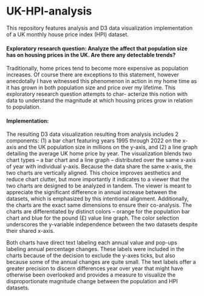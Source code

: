 # UK-HPI-analysis
This repository features analysis and D3 data visualization implementation of a UK monthly house price index (HPI) dataset.

#### Exploratory research question: Analyze the affect that population size has on housing prices in the UK. Are there any detectable trends?
Traditionally, home prices tend to become more expensive as population increases. Of course there are exceptions to this statement, however anecdotally I have witnessed this phenomenon in action in my home time as it has grown in both population size and price over my lifetime. This exploratory research question attempts to char- acterize this notion with data to understand the magnitude at which housing prices grow in relation to population.

#### Implementation: 
The resulting D3 data visualization resulting from analysis includes 2 components: (1) a bar chart featuring years 1995 through 2022 on the x-axis and the UK population size in millions on the y-axis, and (2) a line graph detailing the average UK home price by year. The visualization blends two chart types – a bar chart and a line graph – distributed over the same x-axis of year with individual y-axis. Because the data share the same x-axis, the two charts are vertically aligned. This choice improves aesthetics and reduce chart clutter, but more importantly it indicates to a viewer that the two charts are designed to be analyzed in tandem. The viewer is meant to appreciate the significant difference in annual increase between the datasets, which is emphasized by this intentional alignment. Additionally, the charts are the exact same dimensions to ensure their co-analysis. The charts are differentiated by distinct colors – orange for the population bar chart and blue for the pound (£) value line graph. The color selection underscores the y-variable independence between the two datasets despite their shared x-axis.

Both charts have direct text labeling each annual value and pop-ups labeling annual percentage changes. These labels were included in the charts because of the decision to exclude the y-axes ticks, but also because some of the annual changes are quite small. The text labels offer a greater precision to discern differences year over year that might have otherwise been overlooked and provides a measure to visualize the disproportionate magnitude change between the population and HPI datasets.
